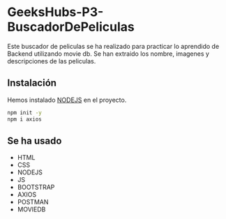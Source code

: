 # GeeksHubs-P3-BuscadorDePeliculas

Este buscador de peliculas se ha realizado para practicar lo aprendido de Backend utilizando movie db.
Se han extraido los nombre, imagenes y descripciones de las peliculas.

## Instalación

Hemos instalado [NODEJS](https://nodejs.org/es/) en el proyecto.

```bash
npm init -y
npm i axios
```

## Se ha usado

- HTML
- CSS
- NODEJS
- JS 
- BOOTSTRAP
- AXIOS
- POSTMAN
- MOVIEDB
